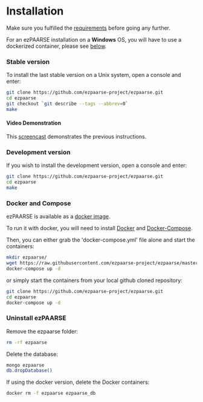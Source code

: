 # Installation

Make sure you fulfilled the [requirements](./requirements.html) before going any further.

For an ezPAARSE installation on a **Windows** OS, you will have to use a dockerized container, please see [below](install.html#docker-and-compose).

### Stable version
To install the last stable version on a Unix system, open a console and enter:
```bash
git clone https://github.com/ezpaarse-project/ezpaarse.git
cd ezpaarse
git checkout `git describe --tags --abbrev=0`
make
```
#### Video Demonstration
This [screencast](https://www.youtube.com/watch?v=W77vPsgC1A8) demonstrates the previous instructions.

### Development version
If you wish to install the development version, open a console and enter:
```bash
git clone https://github.com/ezpaarse-project/ezpaarse.git
cd ezpaarse
make
```

### Docker and Compose

ezPAARSE is available as a [docker image](https://registry.hub.docker.com/u/ezpaarseproject/ezpaarse/).

To run it with docker, you will need to install [Docker](https://www.docker.com/) and [Docker-Compose](https://docs.docker.com/compose/install/).

Then, you can either grab the 'docker-compose.yml' file alone and start the containers:
```bash
mkdir ezpaarse/
wget https://raw.githubusercontent.com/ezpaarse-project/ezpaarse/master/docker-compose.yml
docker-compose up -d
```
or simply start the containers from your local github cloned repository:
```bash
git clone https://github.com/ezpaarse-project/ezpaarse.git
cd ezpaarse
docker-compose up -d
```

### Uninstall ezPAARSE

Remove the ezpaarse folder:
```bash
rm -rf ezpaarse
```

Delete the database:
```bash
mongo ezpaarse
db.dropDatabase()
```

If using the docker version, delete the Docker containers:
```bash
docker rm -f ezpaarse ezpaarse_db
```
